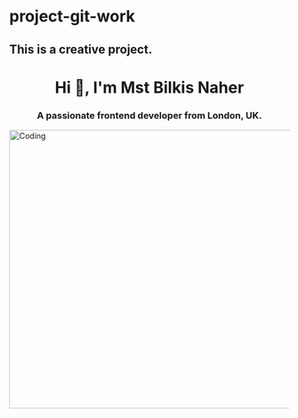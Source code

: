 # project-git-work
## This is a creative project. 

<h1 align="center">Hi 👋, I'm Mst Bilkis Naher</h1>
<h3 align="center">A passionate frontend developer from London, UK.</h3>
<img align="rcenter" alt="Coding" height="500" width="900" src="https://media.tenor.com/UrnPTaqPEzkAAAAe/developer.png">
